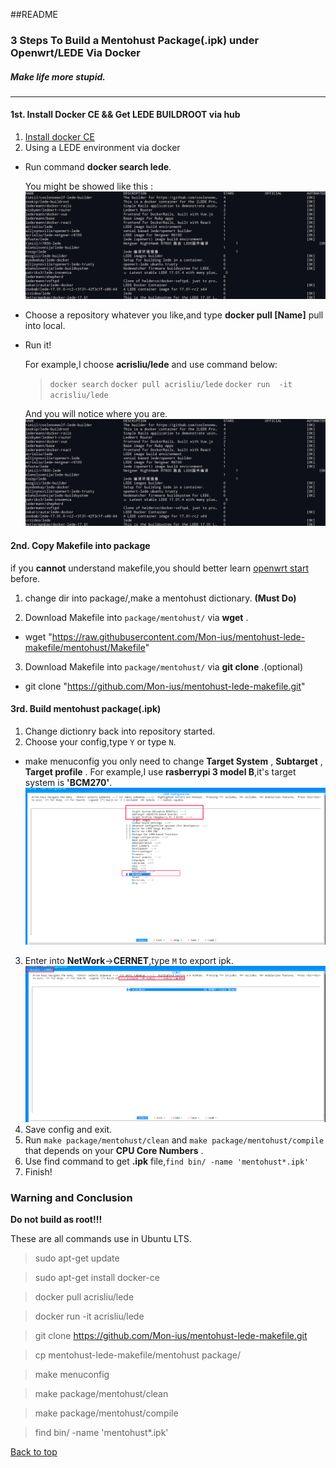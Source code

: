 ##README
### 3 Steps To Build a Mentohust Package(.ipk) under Openwrt/LEDE Via Docker
##### Make life more stupid.
------
#### 1st. Install Docker CE && Get LEDE BUILDROOT via hub

1. [Install docker CE](https://docs.docker.com/install/ "Docker Guide")
2. Using a LEDE environment via docker 

- Run command __docker search lede__.

    You might be showed like this :
    ![image 1](https://raw.githubusercontent.com/Mon-ius/ImagePack/master/mentohust/search.png "docker search lede")

 - Choose a repository whatever you like,and type __docker pull [Name]__ pull into local.
 - Run it!

    For example,I choose __acrisliu/lede__ and  use command below:
    > `docker search`
    > `docker pull acrisliu/lede`
    > `docker run  -it acrisliu/lede`

    And you will notice where you are.
    ![image 1](https://raw.githubusercontent.com/Mon-ius/ImagePack/master/mentohust/search.png "docker run  -it acrisliu/lede")

#### 2nd. Copy Makefile into package
if you __cannot__ understand makefile,you should better learn [openwrt start](https://wiki.openwrt.org/doc/start "Openwrt WiKi") before.

1. change dir into package/,make a mentohust dictionary. __(Must Do)__

2. Download Makefile into `package/mentohust/` via __wget__ .

- wget "https://raw.githubusercontent.com/Mon-ius/mentohust-lede-makefile/mentohust/Makefile"

3. Download Makefile into `package/mentohust/` via __git clone__ .(optional)

- git clone "https://github.com/Mon-ius/mentohust-lede-makefile.git"

#### 3rd. Build mentohust package(.ipk)

1. Change dictionry back into repository started.
2. Choose your config,type `Y` or type `N`.
- make menuconfig
    you only need to change __Target System__ , __Subtarget__ , __Target profile__ .
    For example,I use __rasberrypi 3 model B__,it's target system is __'BCM270'__.
    ![image 2](https://raw.githubusercontent.com/Mon-ius/ImagePack/master/mentohust/basic.png "make menuconfig")
3. Enter into __NetWork__->__CERNET__,type `M` to export ipk.
    ![image 3](https://raw.githubusercontent.com/Mon-ius/ImagePack/master/mentohust/mentohust.png "make menuconfig->network=>cernet")
5. Save config and exit.
6. Run `make package/mentohust/clean` and `make package/mentohust/compile` that depends on your __CPU Core Numbers__ . 
7. Use find command to get __.ipk__ file,`find bin/ -name 'mentohust*.ipk'`
8. Finish!

### Warning and Conclusion 
__Do not build as root!!!__

These are all commands use in Ubuntu LTS.
> sudo apt-get update

> sudo apt-get install docker-ce


> docker pull acrisliu/lede


> docker run -it acrisliu/lede


> git clone https://github.com/Mon-ius/mentohust-lede-makefile.git


> cp mentohust-lede-makefile/mentohust package/


> make menuconfig


> make package/mentohust/clean


> make package/mentohust/compile


> find bin/ -name 'mentohust*.ipk'

[Back to top](#readme)
